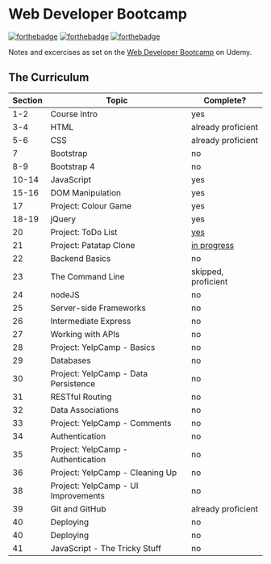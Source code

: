 # Web Developer Bootcamp

[![forthebadge](https://forthebadge.com/images/badges/powered-by-responsibility.svg)](https://forthebadge.com)
[![forthebadge](https://forthebadge.com/images/badges/powered-by-electricity.svg)](https://forthebadge.com)
[![forthebadge](https://forthebadge.com/images/badges/gluten-free.svg)](https://forthebadge.com)

Notes and excercises as set on the
[Web Developer Bootcamp](https://www.udemy.com/the-web-developer-bootcamp) on
Udemy.

## The Curriculum

| **Section** | **Topic**                            | **Complete?**                                                  |
| ----------- | ------------------------------------ | -------------------------------------------------------------- |
| 1-2         | Course Intro                         | yes                                                            |
| 3-4         | HTML                                 | already proficient                                             |
| 5-6         | CSS                                  | already proficient                                             |
| 7           | Bootstrap                            | no                                                             |
| 8-9         | Bootstrap 4                          | no                                                             |
| 10-14       | JavaScript                           | yes                                                            |
| 15-16       | DOM Manipulation                     | yes                                                            |
| 17          | Project: Colour Game                 | yes                                                            |
| 18-19       | jQuery                               | yes                                                            |
| 20          | Project: ToDo List                   | [yes](https://github.com/by-k4y4k/Simple-jQuery-ToDo)          |
| 21          | Project: Patatap Clone               | [in progress](https://github.com/by-k4y4k/Patatap-Clone-Sorta) |
| 22          | Backend Basics                       | no                                                             |
| 23          | The Command Line                     | skipped, proficient                                            |
| 24          | nodeJS                               | no                                                             |
| 25          | Server-side Frameworks               | no                                                             |
| 26          | Intermediate Express                 | no                                                             |
| 27          | Working with APIs                    | no                                                             |
| 28          | Project: YelpCamp - Basics           | no                                                             |
| 29          | Databases                            | no                                                             |
| 30          | Project: YelpCamp - Data Persistence | no                                                             |
| 31          | RESTful Routing                      | no                                                             |
| 32          | Data Associations                    | no                                                             |
| 33          | Project: YelpCamp - Comments         | no                                                             |
| 34          | Authentication                       | no                                                             |
| 35          | Project: YelpCamp - Authentication   | no                                                             |
| 36          | Project: YelpCamp - Cleaning Up      | no                                                             |
| 38          | Project: YelpCamp - UI Improvements  | no                                                             |
| 39          | Git and GitHub                       | already proficient                                             |
| 40          | Deploying                            | no                                                             |
| 40          | Deploying                            | no                                                             |
| 41          | JavaScript - The Tricky Stuff        | no                                                             |

